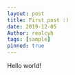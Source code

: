 ```yaml
---
layout: post
title: First post :)
date: 2019-12-05
Author: realcyh
tags: [sample]
pinned: true
---
```


Hello world!
